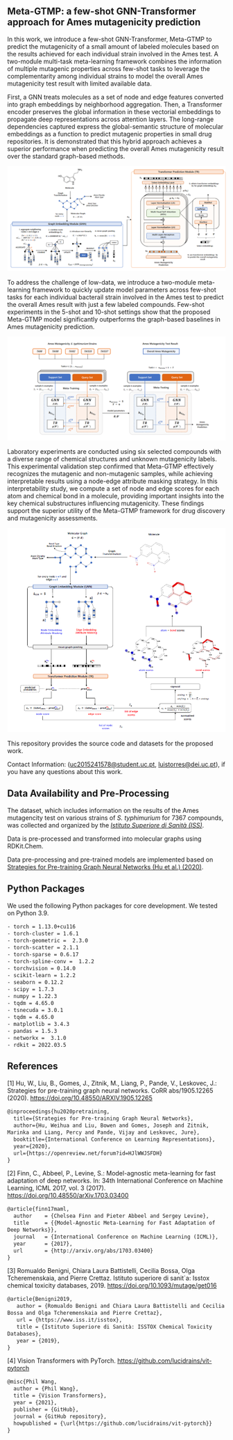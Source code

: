 ## Meta-GTMP: a few-shot GNN-Transformer approach for Ames mutagenicity prediction

In this work, we introduce a few-shot GNN-Transformer, Meta-GTMP to predict the mutagenicity of a small amount of labeled molecules based on the results achieved for each individual strain involved in the Ames test. A two-module multi-task meta-learning framework combines the information of multiple mutagenic properties across few-shot tasks to leverage the complementarity among individual strains to model the overall Ames mutagenicity test result with limited available data. 

First, a GNN treats molecules as a set of node and edge features converted into graph embeddings by neighborhood aggregation. Then, a Transformer encoder preserves the global information in these vectorial embeddings to propagate deep representations across attention layers. The long-range dependencies captured express the global-semantic structure of molecular embeddings as a function to predict mutagenic properties in small drug repositories. It is demonstrated that this hybrid approach achieves a superior performance when predicting the overall Ames mutagenicity result over the standard graph-based methods.

![ScreenShot](figures/gnntr.png?raw=true)

To address the challenge of low-data, we introduce a two-module meta-learning framework to quickly update model parameters across few-shot tasks for each individual bacterail strain involved in the Ames test to predict the overall Ames result with just a few labeled compounds. Few-shot experiments in the 5-shot and 10-shot settings show that the proposed Meta-GTMP model significantly outperforms the graph-based baselines in Ames mutagenicity prediction.

![ScreenShot](figures/meta.png?raw=true)

Laboratory experiments are conducted using six selected compounds with a diverse range of chemical structures and unknown mutagenicity labels. This experimental validation step confirmed that Meta-GTMP effectively recognizes the mutagenic and non-mutagenic samples, while achieving interpretable results using a node-edge attribute masking strategy. In this interpretability study, we compute a set of node and edge scores for each atom and chemical bond in a molecule, providing important insights into the key chemical substructures influencing mutagenicity. These findings support the superior utility of the Meta-GTMP framework for drug discovery and mutagenicity assessments.

![ScreenShot](figures/node-edge-mask.png?raw=true)

This repository provides the source code and datasets for the proposed work.

Contact Information: (uc2015241578@student.uc.pt, luistorres@dei.uc.pt), if you have any questions about this work.

## Data Availability and Pre-Processing

The dataset, which includes information on the results of the Ames mutagencity test on various strains of *S. typhimurium* for 7367 compounds, was collected and organized by the [*Istituto Superiore di Sanità (ISS)*](http://https://www.iss.it/isstox).

Data is pre-processed and transformed into molecular graphs using RDKit.Chem. 

Data pre-processing and pre-trained models are implemented based on [Strategies for Pre-training Graph Neural Networks (Hu et al.) (2020)](https://arxiv.org/abs/1905.12265).

## Python Packages

We used the following Python packages for core development. We tested on Python 3.9.

```
- torch = 1.13.0+cu116 
- torch-cluster = 1.6.1
- torch-geometric =  2.3.0
- torch-scatter = 2.1.1
- torch-sparse = 0.6.17
- torch-spline-conv =  1.2.2
- torchvision = 0.14.0
- scikit-learn = 1.2.2
- seaborn = 0.12.2
- scipy = 1.7.3
- numpy = 1.22.3
- tqdm = 4.65.0
- tsnecuda = 3.0.1
- tqdm = 4.65.0
- matplotlib = 3.4.3 
- pandas = 1.5.3 
- networkx =  3.1.0
- rdkit = 2022.03.5

```

## References

[1] Hu, W., Liu, B., Gomes, J., Zitnik, M., Liang, P., Pande, V., Leskovec, J.: Strategies for pre-training graph neural networks. CoRR abs/1905.12265 (2020). https://doi.org/10.48550/ARXIV.1905.12265

```
@inproceedings{hu2020pretraining,
  title={Strategies for Pre-training Graph Neural Networks},
  author={Hu, Weihua and Liu, Bowen and Gomes, Joseph and Zitnik, Marinka and Liang, Percy and Pande, Vijay and Leskovec, Jure},
  booktitle={International Conference on Learning Representations},
  year={2020},
  url={https://openreview.net/forum?id=HJlWWJSFDH}
}
```

[2] Finn, C., Abbeel, P., Levine, S.: Model-agnostic meta-learning for fast adaptation of deep networks. In: 34th International Conference on Machine Learning, ICML 2017, vol. 3 (2017). https://doi.org/10.48550/arXiv.1703.03400

```
@article{finn17maml,
  author    = {Chelsea Finn and Pieter Abbeel and Sergey Levine},
  title     = {{Model-Agnostic Meta-Learning for Fast Adaptation of Deep Networks}},
  journal   = {International Conference on Machine Learning (ICML)},
  year      = {2017},
  url       = {http://arxiv.org/abs/1703.03400}
}
```

[3] Romualdo Benigni, Chiara Laura Battistelli, Cecilia Bossa,
Olga Tcheremenskaia, and Pierre Crettaz. Istituto
superiore di sanit`a: Isstox chemical toxicity databases,
2019. https://doi.org/10.1093/mutage/get016

```
@article{Benigni2019,
   author = {Romualdo Benigni and Chiara Laura Battistelli and Cecilia Bossa and Olga Tcheremenskaia and Pierre Crettaz},
   url = {https://www.iss.it/isstox},
   title = {Istituto Superiore di Sanità: ISSTOX Chemical Toxicity Databases},
   year = {2019},
}

```
[4] Vision Transformers with PyTorch. https://github.com/lucidrains/vit-pytorch

```
@misc{Phil Wang,
  author = {Phil Wang},
  title = {Vision Transformers},
  year = {2021},
  publisher = {GitHub},
  journal = {GitHub repository},
  howpublished = {\url{https://github.com/lucidrains/vit-pytorch}}
}



```
